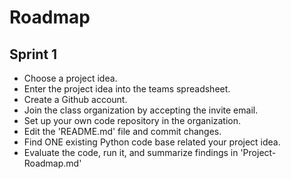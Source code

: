 # Roadmap
## Sprint 1
* Choose a project idea.
* Enter the project idea into the teams spreadsheet.
* Create a Github account.
* Join the class organization by accepting the invite email.
* Set up your own code repository in the organization.
* Edit the 'README.md' file and commit changes.
* Find ONE existing Python code base related your project idea.
* Evaluate the code, run it, and summarize findings in 'Project-Roadmap.md'
